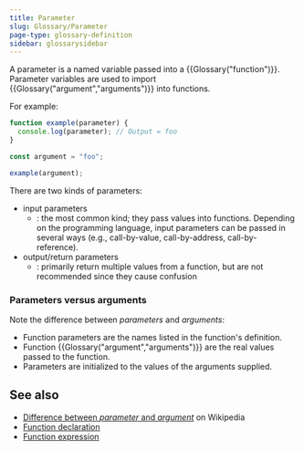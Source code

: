 ```yaml
---
title: Parameter
slug: Glossary/Parameter
page-type: glossary-definition
sidebar: glossarysidebar
---
```



A parameter is a named variable passed into a {{Glossary("function")}}. Parameter variables are used to import {{Glossary("argument","arguments")}} into functions.

For example:

```js
function example(parameter) {
  console.log(parameter); // Output = foo
}

const argument = "foo";

example(argument);
```

There are two kinds of parameters:

- input parameters
  - : the most common kind; they pass values into functions. Depending on the programming language, input parameters can be passed in several ways (e.g., call-by-value, call-by-address, call-by-reference).
- output/return parameters
  - : primarily return multiple values from a function, but are not recommended since they cause confusion

### Parameters versus arguments

Note the difference between _parameters_ and _arguments_:

- Function parameters are the names listed in the function's definition.
- Function {{Glossary("argument","arguments")}} are the real values passed to the function.
- Parameters are initialized to the values of the arguments supplied.

## See also

- [Difference between _parameter_ and _argument_](https://en.wikipedia.org/wiki/Parameter_%28computer_programming%29#Parameters_and_arguments) on Wikipedia
- [Function declaration](/en-US/docs/Web/JavaScript/Reference/Statements/function)
- [Function expression](/en-US/docs/Web/JavaScript/Reference/Operators/function)
